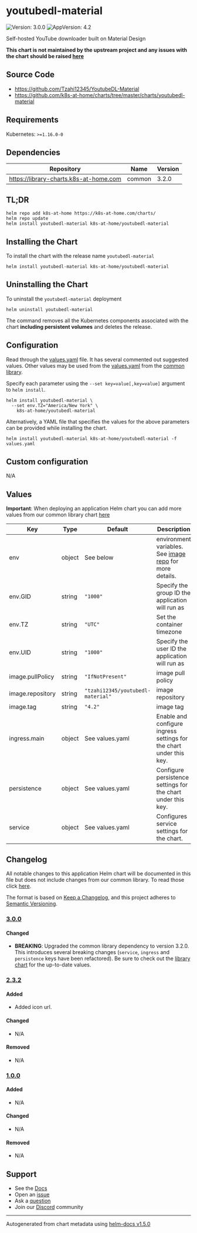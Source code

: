 # youtubedl-material

![Version: 3.0.0](https://img.shields.io/badge/Version-3.0.0-informational?style=flat-square) ![AppVersion: 4.2](https://img.shields.io/badge/AppVersion-4.2-informational?style=flat-square)

Self-hosted YouTube downloader built on Material Design

**This chart is not maintained by the upstream project and any issues with the chart should be raised [here](https://github.com/k8s-at-home/charts/issues/new/choose)**

## Source Code

* <https://github.com/Tzahi12345/YoutubeDL-Material>
* <https://github.com/k8s-at-home/charts/tree/master/charts/youtubedl-material>

## Requirements

Kubernetes: `>=1.16.0-0`

## Dependencies

| Repository | Name | Version |
|------------|------|---------|
| https://library-charts.k8s-at-home.com | common | 3.2.0 |

## TL;DR

```console
helm repo add k8s-at-home https://k8s-at-home.com/charts/
helm repo update
helm install youtubedl-material k8s-at-home/youtubedl-material
```

## Installing the Chart

To install the chart with the release name `youtubedl-material`

```console
helm install youtubedl-material k8s-at-home/youtubedl-material
```

## Uninstalling the Chart

To uninstall the `youtubedl-material` deployment

```console
helm uninstall youtubedl-material
```

The command removes all the Kubernetes components associated with the chart **including persistent volumes** and deletes the release.

## Configuration

Read through the [values.yaml](./values.yaml) file. It has several commented out suggested values.
Other values may be used from the [values.yaml](https://github.com/k8s-at-home/library-charts/tree/main/charts/stable/common/values.yaml) from the [common library](https://github.com/k8s-at-home/library-charts/tree/main/charts/stable/common).

Specify each parameter using the `--set key=value[,key=value]` argument to `helm install`.

```console
helm install youtubedl-material \
  --set env.TZ="America/New York" \
    k8s-at-home/youtubedl-material
```

Alternatively, a YAML file that specifies the values for the above parameters can be provided while installing the chart.

```console
helm install youtubedl-material k8s-at-home/youtubedl-material -f values.yaml
```

## Custom configuration

N/A

## Values

**Important**: When deploying an application Helm chart you can add more values from our common library chart [here](https://github.com/k8s-at-home/library-charts/tree/main/charts/stable/common)

| Key | Type | Default | Description |
|-----|------|---------|-------------|
| env | object | See below | environment variables. See [image repo](https://github.com/Tzahi12345/YoutubeDL-Material) for more details. |
| env.GID | string | `"1000"` | Specify the group ID the application will run as |
| env.TZ | string | `"UTC"` | Set the container timezone |
| env.UID | string | `"1000"` | Specify the user ID the application will run as |
| image.pullPolicy | string | `"IfNotPresent"` | image pull policy |
| image.repository | string | `"tzahi12345/youtubedl-material"` | image repository |
| image.tag | string | `"4.2"` | image tag |
| ingress.main | object | See values.yaml | Enable and configure ingress settings for the chart under this key. |
| persistence | object | See values.yaml | Configure persistence settings for the chart under this key. |
| service | object | See values.yaml | Configures service settings for the chart. |

## Changelog

All notable changes to this application Helm chart will be documented in this file but does not include changes from our common library. To read those click [here](https://github.com/k8s-at-home/library-charts/tree/main/charts/stable/common#changelog).

The format is based on [Keep a Changelog](https://keepachangelog.com/en/1.0.0/), and this project adheres to [Semantic Versioning](https://semver.org/spec/v2.0.0.html).

### [3.0.0]

#### Changed

- **BREAKING**: Upgraded the common library dependency to version 3.2.0. This introduces several breaking changes (`service`, `ingress` and `persistence` keys have been refactored).
  Be sure to check out the [library chart](https://github.com/k8s-at-home/library-charts/blob/common-3.2.0/charts/stable/common/) for the up-to-date values.

### [2.3.2]

#### Added

- Added icon url.

#### Changed

- N/A

#### Removed

- N/A

### [1.0.0]

#### Added

- N/A

#### Changed

- N/A

#### Removed

- N/A

[3.0.0]: #300
[2.3.2]: #232
[1.0.0]: #100

## Support

- See the [Docs](https://docs.k8s-at-home.com/our-helm-charts/getting-started/)
- Open an [issue](https://github.com/k8s-at-home/charts/issues/new/choose)
- Ask a [question](https://github.com/k8s-at-home/organization/discussions)
- Join our [Discord](https://discord.gg/sTMX7Vh) community

----------------------------------------------
Autogenerated from chart metadata using [helm-docs v1.5.0](https://github.com/norwoodj/helm-docs/releases/v1.5.0)
